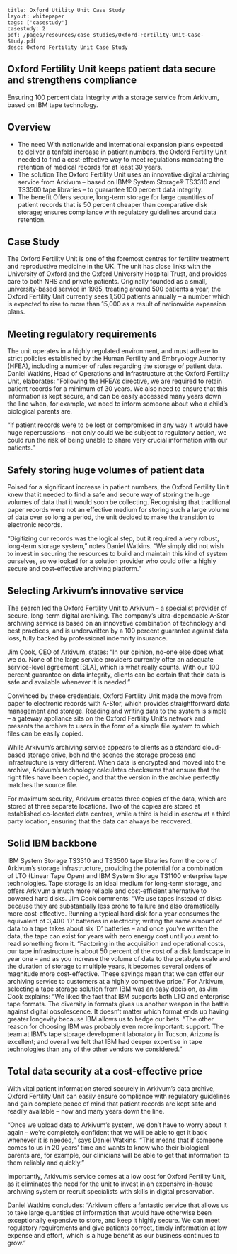 ```title: Oxford Utility Unit Case Studylayout: whitepapertags: ['casestudy']casestudy: 2pdf: /pages/resources/case_studies/Oxford-Fertility-Unit-Case-Study.pdfdesc: Oxford Fertility Unit Case Study```## Oxford Fertility Unit keeps patient data secure and strengthens complianceEnsuring 100 percent data integrity with a storage service from Arkivum, based on IBM tape technology.## Overview+ The needWith nationwide and international expansion plans expected to deliver a tenfold increase in patient numbers, the Oxford Fertility Unit needed to find a cost-effective way to meet regulations mandating the retention of medical records for at least 30 years.+ The solutionThe Oxford Fertility Unit uses an innovative digital archiving service from Arkivum – based on IBM® System Storage® TS3310 and TS3500 tape libraries – to guarantee 100 percent data integrity.+ The benefitOffers secure, long-term storage for large quantities of patient records thatis 50 percent cheaper than comparative disk storage; ensures compliance with regulatory guidelines around data retention.## Case StudyThe Oxford Fertility Unit is one of the foremost centres for fertility treatment and reproductive medicine in the UK. The unit has close links with the University of Oxford and the Oxford University Hospital Trust, and provides care to both NHS and private patients.Originally founded as a small, university-based service in 1985, treating around 500 patients a year, the Oxford Fertility Unit currently sees 1,500 patients annually – a number which is expected to rise to more than 15,000 as a result of nationwide expansion plans.## Meeting regulatory requirementsThe unit operates in a highly regulated environment, and must adhere to strict policies established by the Human Fertility and Embryology Authority (HFEA), including a number of rules regarding the storage of patient data.Daniel Watkins, Head of Operations and Infrastructure at the Oxford Fertility Unit, elaborates: “Following the HFEA’s directive, we are required to retain patient records for a minimum of 30 years. We also need to ensure that this information is kept secure, and can be easily accessed many years down the line when, for example, we need to inform someone about who a child’s biological parents are. “If patient records were to be lost or compromised in any way it would have huge repercussions – not only could we be subject to regulatory action, we could run the risk of being unable to share very crucial information with our patients.”## Safely storing huge volumes of patient dataPoised for a significant increase in patient numbers, the Oxford Fertility Unit knew that it needed to find a safe and secure way of storing the huge volumes of data that it would soon be collecting. Recognising that traditional paper records were not an effective medium for storing such a large volume of data over so long a period, the unit decided to make the transition to electronic records.“Digitizing our records was the logical step, but it required a very robust, long-term storage system,” notes Daniel Watkins. “We simply did not wish to invest in securing the resources to build and maintain this kind of system ourselves, so we looked for a solution provider who could offer a highly secure and cost-effective archiving platform.”## Selecting Arkivum’s innovative serviceThe search led the Oxford Fertility Unit to Arkivum – a specialist provider of secure, long-term digital archiving. The company’s ultra-dependable A-Stor archiving service is based on an innovative combination of technology and best practices, and is underwritten by a 100 percent guarantee against data loss, fully backed by professional indemnity insurance.Jim Cook, CEO of Arkivum, states: “In our opinion, no-one else does what we do. None of the large service providers currently offer an adequate service-level agreement [SLA], which is what really counts. With our 100 percent guarantee on data integrity, clients can be certain that their data is safe and available whenever it is needed.”Convinced by these credentials, Oxford Fertility Unit made the move from paper to electronic records with A-Stor, which provides straightforward data management and storage. Reading and writing data to the system is simple – a gateway appliance sits on the Oxford Fertility Unit’s network and presents the archive to users in the form ofa simple file system to which files can be easily copied.While Arkivum’s archiving service appears to clients as a standard cloud-based storage drive, behind the scenes the storage process and infrastructure is very different. When data is encrypted and moved into the archive, Arkivum’s technology calculates checksums that ensure that the right files have been copied, and that the version in the archiveperfectly matches the source file.For maximum security, Arkivum creates three copies of the data, which are stored at three separate locations. Two of the copies are stored at established co-located data centres, while a third is held in escrow at a third party location, ensuring that the data can always be recovered.## Solid IBM backboneIBM System Storage TS3310 and TS3500 tape libraries form the core of Arkivum’s storage infrastructure, providing the potential for a combination of LTO (Linear Tape Open) and IBM System Storage TS1100 enterprise tape technologies. Tape storage is an ideal mediumfor long-term storage, and offers Arkivum a much more reliable and cost-efficient alternative to powered hard disks.Jim Cook comments: “We use tapes instead of disks because theyare substantially less prone to failure and also dramatically morecost-effective. Running a typical hard disk for a year consumes theequivalent of 3,400 ‘D’ batteries in electricity; writing the same amountof data to a tape takes about six ‘D’ batteries – and once you’ve writtenthe data, the tape can exist for years with zero energy cost until youwant to read something from it.“Factoring in the acquisition and operational costs, our tapeinfrastructure is about 50 percent of the cost of a disk landscape in yearone – and as you increase the volume of data to the petabyte scale andthe duration of storage to multiple years, it becomes several orders ofmagnitude more cost-effective. These savings mean that we can offerour archiving service to customers at a highly competitive price.”For Arkivum, selecting a tape storage solution from IBM was an easydecision, as Jim Cook explains: “We liked the fact that IBM supportsboth LTO and enterprise tape formats. The diversity in formats givesus another weapon in the battle against digital obsolescence. It doesn’tmatter which format ends up having greater longevity because IBMallows us to hedge our bets.“The other reason for choosing IBM was probably even moreimportant: support. The team at IBM’s tape storage developmentlaboratory in Tucson, Arizona is excellent; and overall we felt that IBMhad deeper expertise in tape technologies than any of the other vendorswe considered.”## Total data security at a cost-effective priceWith vital patient information stored securely in Arkivum’s data archive, Oxford Fertility Unit can easily ensure compliance with regulatory guidelines and gain complete peace of mind that patient records are kept safe and readily available – now and many years downthe line.“Once we upload data to Arkivum’s system, we don’t have to worry about it again – we’re completely confident that we will be able to get it back whenever it is needed,” says Daniel Watkins. “This means that if someone comes to us in 20 years’ time and wants to know who their biological parents are, for example, our clinicians will be able to getthat information to them reliably and quickly.”Importantly, Arkivum’s service comes at a low cost for Oxford Fertility Unit, as it eliminates the need for the unit to invest in an expensive in-house archiving system or recruit specialists with skills in digital preservation.Daniel Watkins concludes: “Arkivum offers a fantastic service that allows us to take large quantities of information that would have otherwise been exceptionally expensive to store, and keep it highly secure. We can meet regulatory requirements and give patients correct,timely information at low expense and effort, which is a huge benefit as our business continues to grow.”